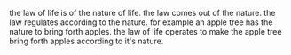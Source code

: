 the law of life is of the nature of life. the law comes out of the nature. the law
regulates according to the nature. for example an apple tree has the nature to bring
forth apples. the law of life operates to make the apple tree bring forth apples according to
it's nature.
